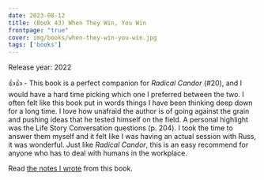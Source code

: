 ```yaml
---
date: 2023-08-12
title: (Book 43) When They Win, You Win
frontpage: "true"
cover: img/books/when-they-win-you-win.jpg
tags: ['books']
---
```


Release year: 2022

👍👍 - This book is a perfect companion for *Radical Candor* (#20), and I would have a hard time picking which one I preferred between the two. I often felt like this book put in words things I have been thinking deep down for a long time. I love how unafraid the author is of going against the grain and pushing ideas that he tested himself on the field. A personal highlight was the Life Story Conversation questions (p. 204). I took the time to answer them myself and it felt like I was having an actual session with Russ, it was wonderful. Just like *Radical Candor*, this is an easy recommend for anyone who has to deal with humans in the workplace.

Read [the notes I wrote](/books/when-they-win-you-win.pdf) from this book.
